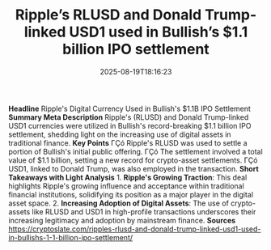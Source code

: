 ﻿---
title: "Ripple’s RLUSD and Donald Trump-linked USD1 used in Bullish’s $1.1 billion IPO settlement"
date: "2025-08-19T18:16:23"
category: "Markets"
summary: ""
slug: "ripples rlusd and donald trumplinked usd1 used in bullishs 1"
source_urls:
  - "https://cryptoslate.com/ripples-rlusd-and-donald-trump-linked-usd1-used-in-bullishs-1-1-billion-ipo-settlement/"
seo:
  title: "Ripple’s RLUSD and Donald Trump-linked USD1 used in Bullish’s $1.1 billion IPO settlement | Hash n Hedge"
  description: ""
  keywords: ["news", "markets", "brief"]
---
**Headline** Ripple's Digital Currency Used in Bullish's $1.1B IPO Settlement  **Summary Meta Description** Ripple's (RLUSD) and Donald Trump-linked USD1 currencies were utilized in Bullish's record-breaking $1.1 billion IPO settlement, shedding light on the increasing use of digital assets in traditional finance.  **Key Points**  ΓÇó Ripple's RLUSD was used to settle a portion of Bullish's initial public offering. ΓÇó The settlement involved a total value of $1.1 billion, setting a new record for crypto-asset settlements. ΓÇó USD1, linked to Donald Trump, was also employed in the transaction.  **Short Takeaways with Light Analysis**  1. **Ripple's Growing Traction**: This deal highlights Ripple's growing influence and acceptance within traditional financial institutions, solidifying its position as a major player in the digital asset space. 2. **Increasing Adoption of Digital Assets**: The use of crypto-assets like RLUSD and USD1 in high-profile transactions underscores their increasing legitimacy and adoption by mainstream finance.  **Sources** https://cryptoslate.com/ripples-rlusd-and-donald-trump-linked-usd1-used-in-bullishs-1-1-billion-ipo-settlement/ 
